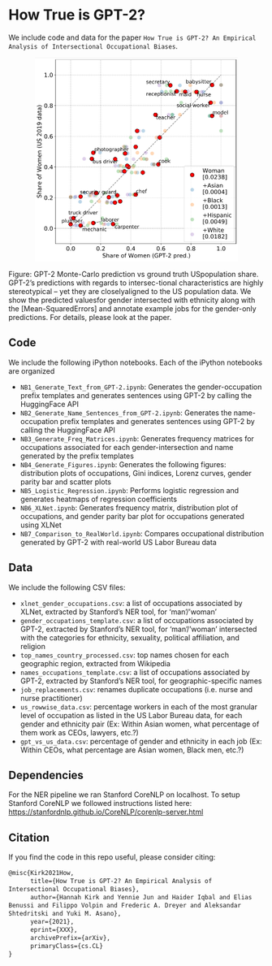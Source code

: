 # How True is GPT-2?

We include code and data for the paper `How True is GPT-2? An Empirical Analysis of Intersectional Occupational Biases`.

<p align="center">
<img src="data/_splash.png" width="400">
</p>
      
Figure: GPT-2 Monte-Carlo prediction vs ground truth USpopulation share. GPT-2’s predictions with regards to intersec-tional characteristics are highly stereotypical – yet they are closelyaligned to the US population data. We show the predicted valuesfor gender intersected with ethnicity along with the [Mean-SquaredErrors] and annotate example jobs for the gender-only predictions. For details, please look at the paper.

## Code
We include the following iPython notebooks. Each of the iPython notebooks are organized 
* `NB1_Generate_Text_from_GPT-2.ipynb`: Generates the gender-occupation prefix templates and generates sentences using GPT-2 by calling the HuggingFace API
* `NB2_Generate_Name_Sentences_from_GPT-2.ipynb`: Generates the name-occupation prefix templates and generates sentences using GPT-2 by calling the HuggingFace API
* `NB3_Generate_Freq_Matrices.ipynb`: Generates frequency matrices for occupations associated for each gender-intersection and name generated by the prefix templates
* `NB4_Generate_Figures.ipynb`: Generates the following figures: distribution plots of occupations, Gini indices, Lorenz curves, gender parity bar and scatter plots 
* `NB5_Logistic_Regression.ipynb`: Performs logistic regression and generates heatmaps of regression coefficients 
* `NB6_XLNet.ipynb`: Generates frequency matrix, distribution plot of occupations, and gender parity bar plot for occupations generated using XLNet
* `NB7_Comparison_to_RealWorld.ipynb`: Compares occupational distribution generated by GPT-2 with real-world US Labor Bureau data

## Data
We include the following CSV files:
* `xlnet_gender_occupations.csv`: a list of occupations associated by XLNet, extracted by Stanford’s NER tool, for ‘man’/’woman’
* `gender_occupations_template.csv`: a list of occupations associated by GPT-2, extracted by Stanford’s NER tool, for ‘man’/’woman’ intersected with the categories for ethnicity, sexuality, political affiliation, and religion
* `top_names_country_processed.csv`: top names chosen for each geographic region, extracted from Wikipedia 
* `names_occupations_template.csv`: a list of occupations associated by GPT-2, extracted by Stanford’s NER tool, for geographic-specific names
* `job_replacements.csv`: renames duplicate occupations (i.e. nurse and nurse practitioner)
* `us_rowwise_data.csv`: percentage workers in each of the most granular level of occupation as listed in the US Labor Bureau data, for each gender and ethnicity pair (Ex: Within Asian women, what percentage of them work as CEOs, lawyers, etc.?)
* `gpt_vs_us_data.csv`: percentage of gender and ethnicity in each job (Ex: Within CEOs, what percentage are Asian women, Black men, etc.?)

## Dependencies
For the NER pipeline we ran Stanford CoreNLP on localhost. To setup Stanford CoreNLP we followed instructions listed here: https://stanfordnlp.github.io/CoreNLP/corenlp-server.html

## Citation
If you find the code in this repo useful, please consider citing:
```
@misc{Kirk2021How,
      title={How True is GPT-2? An Empirical Analysis of Intersectional Occupational Biases}, 
      author={Hannah Kirk and Yennie Jun and Haider Iqbal and Elias Benussi and Filippo Volpin and Frederic A. Dreyer and Aleksandar Shtedritski and Yuki M. Asano},
      year={2021},
      eprint={XXX},
      archivePrefix={arXiv},
      primaryClass={cs.CL}
}
```

